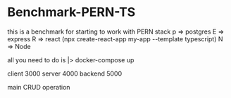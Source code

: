 # Benchmark-PERN-TS

this is a benchmark for starting to work with PERN stack
p => postgres
E => express
R => react (npx create-react-app my-app --template typescript)
N => Node

all you need to do is |> docker-compose up

client 3000
server 4000
backend 5000

main CRUD operation
